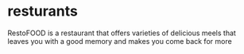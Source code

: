 # resturants

RestoFOOD is a restaurant that offers varieties of delicious meels that leaves you with a good memory and makes you come back for more
